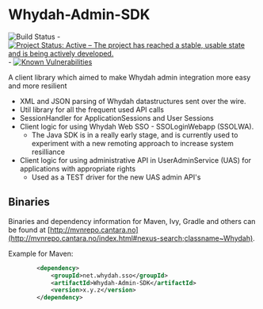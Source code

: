 Whydah-Admin-SDK
===============

![Build Status](https://jenkins.quadim.ai/buildStatus/icon?job=Whydah-Admin-SDK) - [![Project Status: Active – The project has reached a stable, usable state and is being actively developed.](http://www.repostatus.org/badges/latest/active.svg)](http://www.repostatus.org/#active)  -
[![Known Vulnerabilities](https://snyk.io/test/github/Cantara/Whydah-Admin-SDK/badge.svg)](https://snyk.io/test/github/Cantara/Whydah-Admin-SDK)



A client library which aimed to make Whydah admin integration more easy and more resilient

 * XML and JSON parsing of Whydah datastructures sent over the wire.
 * Util library for all the frequent used API calls
 * SessionHandler for ApplicationSessions and User Sessions
 * Client logic for using Whydah Web SSO - SSOLoginWebapp (SSOLWA).
   * The Java SDK is in a really early stage, and is currently used to experiment with a new remoting approach to increase system resilliance
* Client logic for using administrative API in UserAdminService (UAS) for applications with appropriate rights
    * Used as a TEST driver for the new UAS admin API's


## Binaries

Binaries and dependency information for Maven, Ivy, Gradle and others can be found at [http://mvnrepo.cantara.no](http://mvnrepo.cantara.no/index.html#nexus-search;classname~Whydah).

Example for Maven:

```xml
        <dependency>
            <groupId>net.whydah.sso</groupId>
            <artifactId>Whydah-Admin-SDK</artifactId>
            <version>x.y.z</version>
        </dependency>
```



